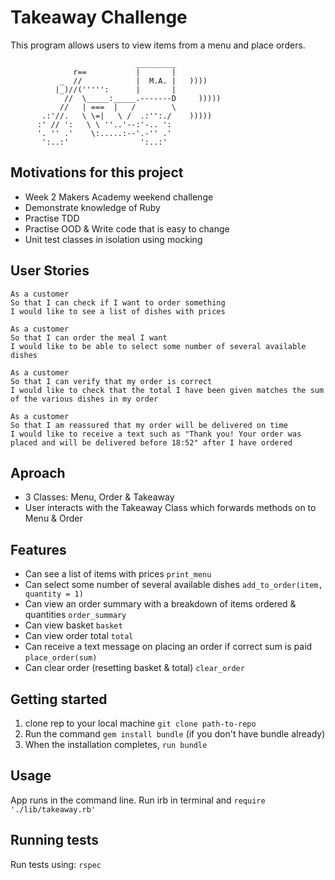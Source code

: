 Takeaway Challenge
==================
This program allows users to view items from a menu and place orders.
```
                            _________
              r==           |       |
           _  //            |  M.A. |   ))))
          |_)//(''''':      |       |
            //  \_____:_____.-------D     )))))
           //   | ===  |   /        \
       .:'//.   \ \=|   \ /  .:'':./    )))))
      :' // ':   \ \ ''..'--:'-.. ':
      '. '' .'    \:.....:--'.-'' .'
       ':..:'                ':..:'

 ```
## Motivations for this project

* Week 2 Makers Academy weekend challenge
* Demonstrate knowledge of Ruby
* Practise TDD
* Practise OOD & Write code that is easy to change
* Unit test classes in isolation using mocking

## User Stories

```
As a customer
So that I can check if I want to order something
I would like to see a list of dishes with prices

As a customer
So that I can order the meal I want
I would like to be able to select some number of several available dishes

As a customer
So that I can verify that my order is correct
I would like to check that the total I have been given matches the sum of the various dishes in my order

As a customer
So that I am reassured that my order will be delivered on time
I would like to receive a text such as "Thank you! Your order was placed and will be delivered before 18:52" after I have ordered
```

## Aproach
* 3 Classes: Menu, Order & Takeaway
* User interacts with the Takeaway Class which forwards methods on to Menu & Order

## Features

* Can see a list of items with prices `print_menu`
* Can select some number of several available dishes `add_to_order(item, quantity = 1)`
* Can view an order summary with a breakdown of items ordered & quantities `order_summary`
* Can view basket `basket`
* Can view order total `total`
* Can receive a text message on placing an order if correct sum is paid `place_order(sum)`
* Can clear order (resetting basket & total) `clear_order`


## Getting started

1. clone rep to your local machine `git clone path-to-repo`
2. Run the command `gem install bundle` (if you don't have bundle already)
3. When the installation completes, `run bundle`

## Usage

App runs in the command line.
Run irb in terminal and `require './lib/takeaway.rb'`

## Running tests

Run tests using:
`rspec`

